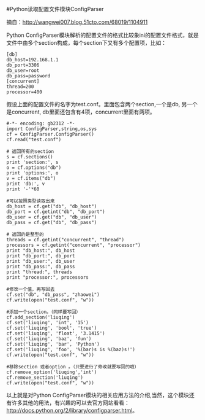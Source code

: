 #Python读取配置文件模块ConfigParser

摘自：<http://wangwei007.blog.51cto.com/68019/1104911>

Python ConfigParser模块解析的配置文件的格式比较象ini的配置文件格式，就是文件中由多个section构成，每个section下又有多个配置项，比如：  

```  
[db]    
db_host=192.168.1.1   
db_port=3306   
db_user=root   
db_pass=password   
[concurrent]    
thread=200   
processor=400  
```
 
假设上面的配置文件的名字为test.conf。里面包含两个section,一个是db, 另一个是concurrent, db里面还包含有4项，concurrent里面有两项。

	#-*- encoding: gb2312 -*-    
	import ConfigParser,string,os,sys    
	cf = ConfigParser.ConfigParser()    
	cf.read("test.conf")   
	  
	# 返回所有的section    
	s = cf.sections()    
	print 'section:', s    
	o = cf.options("db")    
	print 'options:', o    
	v = cf.items("db")    
	print 'db:', v    
	print '-'*60    
	  
	#可以按照类型读取出来  
	db_host = cf.get("db", "db_host")    
	db_port = cf.getint("db", "db_port")    
	db_user = cf.get("db", "db_user")    
	db_pass = cf.get("db", "db_pass")   
	  
	# 返回的是整型的    
	threads = cf.getint("concurrent", "thread")    
	processors = cf.getint("concurrent", "processor")    
	print "db_host:", db_host    
	print "db_port:", db_port    
	print "db_user:", db_user    
	print "db_pass:", db_pass    
	print "thread:", threads    
	print "processor:", processors   
	  
	#修改一个值，再写回去    
	cf.set("db", "db_pass", "zhaowei")    
	cf.write(open("test.conf", "w"))   
	  
	#添加一个section。（同样要写回）  
	cf.add_section('liuqing')  
	cf.set('liuqing', 'int', '15')  
	cf.set('liuqing', 'bool', 'true')  
	cf.set('liuqing', 'float', '3.1415')  
	cf.set('liuqing', 'baz', 'fun')  
	cf.set('liuqing', 'bar', 'Python')  
	cf.set('liuqing', 'foo', '%(bar)s is %(baz)s!')  
	cf.write(open("test.conf", "w"))  
	  
	#移除section 或者option 。（只要进行了修改就要写回的哦）  
	cf.remove_option('liuqing','int')  
	cf.remove_section('liuqing')  
	cf.write(open("test.conf", "w")) 

以上就是对Python ConfigParser模块的相关应用方法的介绍,当然，这个模块还有许多其他的用法，有兴趣的可以去官方网站看看：<http://docs.python.org/2/library/configparser.html>。
